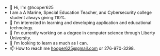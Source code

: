 - 👋 Hi, I’m @hooper625
- I am a A Marine, Special Education Teacher, and Cybersecurity college student always giving 110%. 
- 👀 I’m interested in learning and developing application and educational technology.
- 🌱 I’m currently working on a degree in computer science through Liberty University.
- 💞️ I’m looking to learn as much as I can.
- 📫 How to reach me hooper625@gmail.com or 276-970-3298.

<!---
hooper625/hooper625 is a ✨ special ✨ repository because its `README.md` (this file) appears on your GitHub profile.
You can click the Preview link to take a look at your changes.
--->
